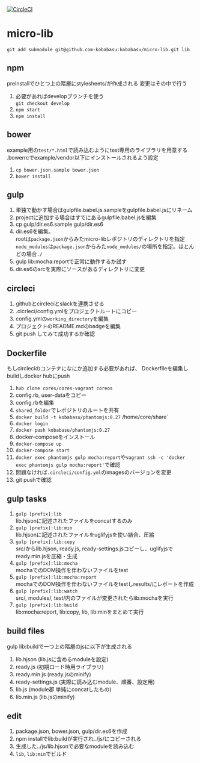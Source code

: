 [![CircleCI](https://circleci.com/gh/kobabasu/micro-lib.svg?style=shield&circle-token=14c34d44469b7917518845857413cc7156d32fd9)](https://circleci.com/gh/kobabasu/micro-lib)

# micro-lib

```
git add submodule git@github.com-kobabasu:kobabasu/micro-lib.git lib
```

## npm
preinstallでひとつ上の階層にstylesheets/が作成される
変更はその中で行う
1. 必要があればdevelopブランチを使う  
   `git checkout develop`
1. `npm start`
1. `npm install`

## bower
example用の`test/*.html`で読み込むようにtest専用のライブラリを用意する  
.bowerrcでexample/vendor以下にインストールされるよう設定
1. `cp bower.json.sample bower.json`
1. `bower install`

## gulp
1. 単独で動かす場合はgulpfile.babel.js.sampleをgulpfile.babel.jsにリネーム
1. projectに追加する場合はすでにあるgulpfile.babel.jsを編集
1. cp gulp/dir.es6.sample gulp/dir.es6
1. dir.es6を編集。  
   rootは`package.json`からみたmicro-libレポジトリのディレクトリを指定  
   `node_modules`は`package.json`からみた`node_modules/`の場所を指定。ほとんどの場合`./`
1. gulp lib:mocha:reportで正常に動作するか試す
1. dir.es6のsrcを実際にソースがあるディレクトリに変更

## circleci
1. githubとcircleciとslackを連携させる
1. .cicrleci/config.ymlをプロジェクトルートにコピー
1. config.ymlの`working_directory`を編集
1. プロジェクトのREADME.mdのbadgeを編集
1. git push してみて成功するか確認

## Dockerfile
もしcircleciのコンテナになにか追加する必要があれば、
Dockerfileを編集しbuildしdocker hubにpush

1. `hub clone cores/cores-vagrant coreos`
1. config.rb, user-dataをコピー
1. config.rbを編集
1. `shared_folder`でレポジトリのルートを共有
1. `docker build -t kobabasu/phantomjs:0.27` /home/core/share`
1. `docker login`
1. `docker push kobabasu/phantomjs:0.27`
1. docker-composeをインストール
1. `docker-compose up`
1. `docker-compose start`
1. `docker exec phantomjs gulp mocha:report`や`vagrant ssh -c 'docker exec phantomjs gulp mocha:report'`で確認
1. 問題なければ`.circleci/config.yml`のimagesのバージョンを変更
1. git pushで確認

## gulp tasks
1. `gulp [prefix]:lib`  
   lib.hjsonに記述されたファイルをconcatするのみ
1. `gulp [prefix]:lib:min`  
   lib.hjsonに記述されたファイルをuglifyjsを使い結合、圧縮
1. `gulp [prefix]:lib:copy`  
   src/からlib.hjson, ready.js, ready-settings.jsコピーし、uglifyjsでready.min.jsを圧縮・生成
1. `gulp [prefix]:lib:mocha`  
   mochaでのDOM操作を伴わないファイルをtest
1. `gulp [prefix]:lib:mocha:report`  
   mochaでのDOM操作を伴わないファイルをtestしresults/にレポートを作成
1. `gulp [prefix]:lib:watch`  
   src/, modules/, test/内のファイルが変更されたらlib:mochaを実行
1. `gulp [prefix]:lib:build`  
   lib:mocha:report, lib:copy, lib, lib:minをまとめて実行

## build files
gulp lib:buildで一つ上の階層のjsに以下が生成される

1. lib.hjson (lib.jsに含めるmoduleを設定)
1. ready.js (初期ロード時用ライブラリ)
1. ready.min.js (ready.jsのminify)
1. ready-settings.js (実際に読み込むmodule、順番、設定用)
1. lib.js (module郡 単純にconcatしたもの)
1. lib.min.js (lib.jsのminify)

## edit
1. package.json, bower.json, gulp/dir.es6を作成
1. npm installでlib:buildが実行され../js/にコピーされる
1. 生成した../js/lib.hjsonで必要なmoduleを読み込む
1. `lib`, `lib:min`でビルド
